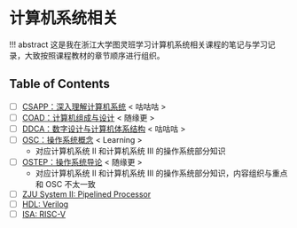 # 计算机系统相关

!!! abstract
    这是我在浙江大学图灵班学习计算机系统相关课程的笔记与学习记录，大致按照课程教材的章节顺序进行组织。

## Table of Contents

- [ ] [CSAPP：深入理解计算机系统](CSAPP/CSAPP.md) < 咕咕咕 >
- [ ] [COAD：计算机组成与设计](COAD/COAD.md) < 随缘更 >
- [ ] [DDCA：数字设计与计算机体系结构](DDCA/DDCA.md) < 咕咕咕 >
- [ ] [OSC：操作系统概念](OSC/OSC.md) < Learning >
    - 对应计算机系统 II 和计算机系统 III 的操作系统部分知识
- [ ] [OSTEP：操作系统导论](OSTEP/OSTEP.md) < 随缘更 >
    - 对应计算机系统 II 和计算机系统 III 的操作系统部分知识，内容组织与重点和 OSC 不太一致
- [ ] [ZJU System II: Pipelined Processor](./ZJU%20SYS/SysII-Processor.md)
- [ ] [HDL: Verilog](./HDL/Verilog.md)
- [ ] [ISA: RISC-V](./RISC-V/RISC-V.md)

